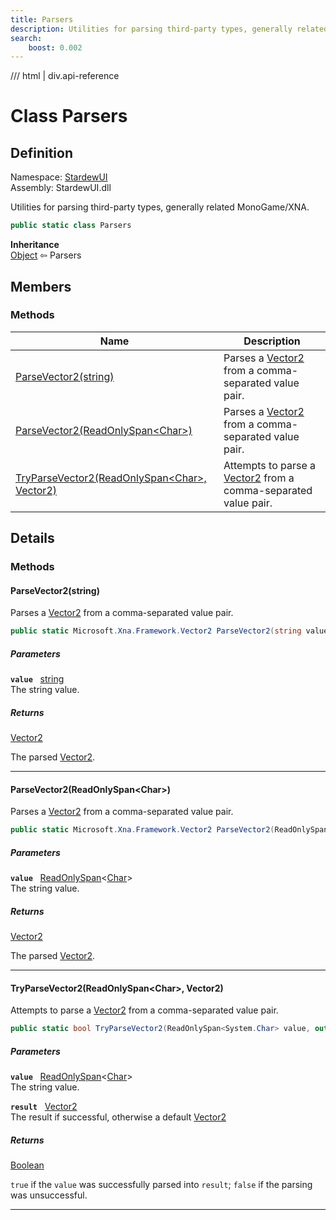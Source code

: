 ```yaml
---
title: Parsers
description: Utilities for parsing third-party types, generally related MonoGame/XNA.
search:
    boost: 0.002
---
```


<link rel="stylesheet" href="/StardewUI/stylesheets/reference.css" />

/// html | div.api-reference

# Class Parsers

## Definition

<div class="api-definition" markdown>

Namespace: [StardewUI](index.md)  
Assembly: StardewUI.dll  

</div>

Utilities for parsing third-party types, generally related MonoGame/XNA.

```cs
public static class Parsers
```

**Inheritance**  
[Object](https://learn.microsoft.com/en-us/dotnet/api/system.object) ⇦ Parsers

## Members

### Methods

 | Name | Description |
| --- | --- |
| [ParseVector2(string)](#parsevector2string) | Parses a [Vector2](https://docs.monogame.net/api/Microsoft.Xna.Framework.Vector2.html) from a comma-separated value pair. | 
| [ParseVector2(ReadOnlySpan&lt;Char&gt;)](#parsevector2readonlyspanchar) | Parses a [Vector2](https://docs.monogame.net/api/Microsoft.Xna.Framework.Vector2.html) from a comma-separated value pair. | 
| [TryParseVector2(ReadOnlySpan&lt;Char&gt;, Vector2)](#tryparsevector2readonlyspanchar-vector2) | Attempts to parse a [Vector2](https://docs.monogame.net/api/Microsoft.Xna.Framework.Vector2.html) from a comma-separated value pair. | 

## Details

### Methods

#### ParseVector2(string)

Parses a [Vector2](https://docs.monogame.net/api/Microsoft.Xna.Framework.Vector2.html) from a comma-separated value pair.

```cs
public static Microsoft.Xna.Framework.Vector2 ParseVector2(string value);
```

##### Parameters

**`value`** &nbsp; [string](https://learn.microsoft.com/en-us/dotnet/api/system.string)  
The string value.

##### Returns

[Vector2](https://docs.monogame.net/api/Microsoft.Xna.Framework.Vector2.html)

  The parsed [Vector2](https://docs.monogame.net/api/Microsoft.Xna.Framework.Vector2.html).

-----

#### ParseVector2(ReadOnlySpan&lt;Char&gt;)

Parses a [Vector2](https://docs.monogame.net/api/Microsoft.Xna.Framework.Vector2.html) from a comma-separated value pair.

```cs
public static Microsoft.Xna.Framework.Vector2 ParseVector2(ReadOnlySpan<System.Char> value);
```

##### Parameters

**`value`** &nbsp; [ReadOnlySpan](https://learn.microsoft.com/en-us/dotnet/api/system.readonlyspan-1)<[Char](https://learn.microsoft.com/en-us/dotnet/api/system.char)>  
The string value.

##### Returns

[Vector2](https://docs.monogame.net/api/Microsoft.Xna.Framework.Vector2.html)

  The parsed [Vector2](https://docs.monogame.net/api/Microsoft.Xna.Framework.Vector2.html).

-----

#### TryParseVector2(ReadOnlySpan&lt;Char&gt;, Vector2)

Attempts to parse a [Vector2](https://docs.monogame.net/api/Microsoft.Xna.Framework.Vector2.html) from a comma-separated value pair.

```cs
public static bool TryParseVector2(ReadOnlySpan<System.Char> value, out Microsoft.Xna.Framework.Vector2 result);
```

##### Parameters

**`value`** &nbsp; [ReadOnlySpan](https://learn.microsoft.com/en-us/dotnet/api/system.readonlyspan-1)<[Char](https://learn.microsoft.com/en-us/dotnet/api/system.char)>  
The string value.

**`result`** &nbsp; [Vector2](https://docs.monogame.net/api/Microsoft.Xna.Framework.Vector2.html)  
The result if successful, otherwise a default [Vector2](https://docs.monogame.net/api/Microsoft.Xna.Framework.Vector2.html)

##### Returns

[Boolean](https://learn.microsoft.com/en-us/dotnet/api/system.boolean)

  `true` if the `value` was successfully parsed into `result`; `false` if the parsing was unsuccessful.

-----

